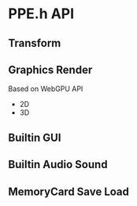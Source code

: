 # PPE.h API

## Transform

## Graphics Render

Based on WebGPU API

- 2D
- 3D

## Builtin GUI

## Builtin Audio Sound

## MemoryCard Save Load
